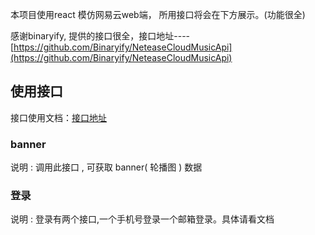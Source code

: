 本项目使用react 模仿网易云web端， 所用接口将会在下方展示。(功能很全)

感谢binaryify, 提供的接口很全，接口地址----[https://github.com/Binaryify/NeteaseCloudMusicApi](https://github.com/Binaryify/NeteaseCloudMusicApi)

## 使用接口

接口使用文档：[接口地址](https://neteasecloudmusicapi.vercel.app/#/)

### banner

说明 : 调用此接口 , 可获取 banner( 轮播图 ) 数据

### 登录

说明 : 登录有两个接口,一个手机号登录一个邮箱登录。具体请看文档

